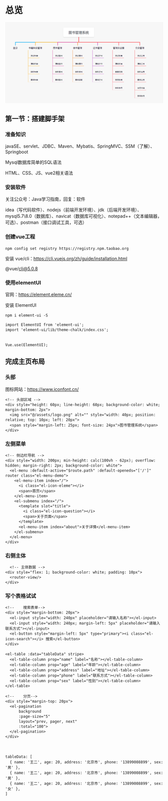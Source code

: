 # 总览

![](图书管理.png)

## 第一节：搭建脚手架

### 准备知识

javaSE、servlet、JDBC、Maven、Mybatis、SpringMVC、SSM（了解）、Springboot

Mysql数据库简单的SQL语法

HTML、CSS、JS、vue2相关语法

### 安装软件

关注公众号：Java学习指南，回复：软件

idea（写代码软件）、nodejs（前端开发环境）、jdk（后端开发环境）、mysql5.7\8.0（数据库）、navicat（数据库可视化）、notepad++（文本编辑器，可选）、postman（接口调试工具，可选）

### 创建vue工程

`npm config set registry https://registry.npm.taobao.org`

安装 vue/cli：https://cli.vuejs.org/zh/guide/installation.html

@vue/cli@5.0.8

### 使用elementUI

官网：https://element.eleme.cn/

安装 ElementUI
```
npm i element-ui -S
```

```
import ElementUI from 'element-ui';
import 'element-ui/lib/theme-chalk/index.css';


Vue.use(ElementUI);
```

## 完成主页布局

### 头部

图标网站：https://www.iconfont.cn/

```
<!-- 头部区域 -->
<div style="height: 60px; line-height: 60px; background-color: white; margin-bottom: 2px">
  <img src="@/assets/logo.png" alt="" style="width: 40px; position: relative; top: 10px; left: 20px">
  <span style="margin-left: 25px; font-size: 24px">图书管理系统</span>
</div>
```

### 左侧菜单

```
<!-- 侧边栏导航 -->
<div style="width: 200px; min-height: calc(100vh - 62px); overflow: hidden; margin-right: 2px; background-color: white">
  <el-menu :default-active="$route.path" :default-openeds="['/']" router class="el-menu-demo">
    <el-menu-item index="/">
      <i class="el-icon-eleme"></i>
      <span>首页</span>
    </el-menu-item>
    <el-submenu index="/">
      <template slot="title">
        <i class="el-icon-question"></i>
        <span>关于页面</span>
      </template>
      <el-menu-item index="about">关于详情</el-menu-item>
    </el-submenu>
  </el-menu>
</div>
```

### 右侧主体

```
  <!-- 主体数据 -->
<div style="flex: 1; background-color: white; padding: 10px">
  <router-view/>
</div>
```

### 写个表格试试

```
<!--    搜索表单-->
<div style="margin-bottom: 20px">
  <el-input style="width: 240px" placeholder="请输入名称"></el-input>
  <el-input style="width: 240px; margin-left: 5px" placeholder="请输入联系方式"></el-input>
  <el-button style="margin-left: 5px" type="primary"><i class="el-icon-search"></i> 搜索</el-button>
</div>

<el-table :data="tableData" stripe>
  <el-table-column prop="name" label="名称"></el-table-column>
  <el-table-column prop="age" label="年龄"></el-table-column>
  <el-table-column prop="address" label="地址"></el-table-column>
  <el-table-column prop="phone" label="联系方式"></el-table-column>
  <el-table-column prop="sex" label="性别"></el-table-column>
</el-table>

<!--    分页-->
<div style="margin-top: 20px">
  <el-pagination
      background
      :page-size="5"
      layout="prev, pager, next"
      :total="100">
  </el-pagination>
</div>



tableData: [
  { name: '王二', age: 20, address: '北京市', phone: '13899008899', sex: '男' },
  { name: '王二', age: 20, address: '北京市', phone: '13899008899', sex: '男' },
  { name: '王二', age: 20, address: '北京市', phone: '13899008899', sex: '女' },
]
```
